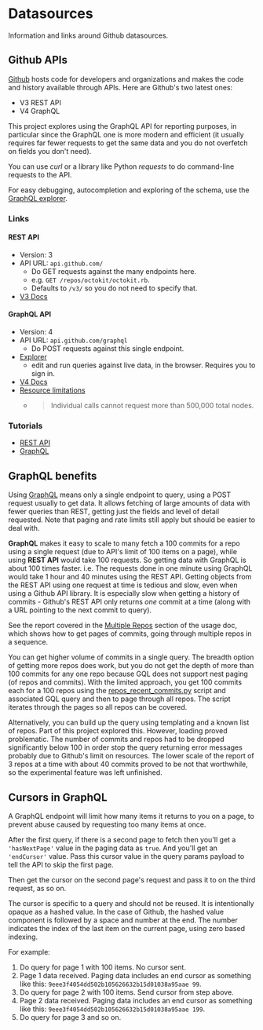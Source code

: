 # Datasources

Information and links around Github datasources.

## Github APIs

[Github](https://github.com) hosts code for developers and organizations and makes the code and history available through APIs. Here are Github's two latest ones:

- V3 REST API
- V4 GraphQL

This project explores using the GraphQL API for reporting purposes, in particular since the GraphQL one is more modern and efficient (it usually requires far fewer requests to get the same data and you do not overfetch on fields you don't need).

You can use _curl_ or a library like Python _requests_ to do command-line requests to the API.

For easy debugging, autocompletion and exploring of the schema, use the [GraphQL explorer](https://developer.github.com/v4/explorer/).

### Links

#### REST API

- Version: 3
- API URL: `api.github.com/` 
    - Do GET requests against the many endpoints here. 
    - e.g. `GET /repos/octokit/octokit.rb`.
    - Defaults to `/v3/` so you do not need to specify that.
- [V3 Docs](https://developer.github.com/v3/)

#### GraphQL API

- Version: 4
- API URL: `api.github.com/graphql`
    - Do POST requests against this single endpoint.
- [Explorer](https://developer.github.com/v4/explorer/) 
    - edit and run queries against live data, in the browser. Requires you to sign in.
- [V4 Docs](https://developer.github.com/v4/)
- [Resource limitations](https://developer.github.com/v4/guides/resource-limitations/)
    * > Individual calls cannot request more than 500,000 total nodes.

### Tutorials

- [REST API](https://www.restapitutorial.com/)
- [GraphQL](https://graphql.org/)


## GraphQL benefits

Using [GraphQL](https://graphql.org/) means only a single endpoint to query, using a POST request usually to get data. It allows fetching of large amounts of data with fewer queries than REST, getting just the fields and level of detail requested. Note that paging and rate limits still apply but should be easier to deal with.

**GraphQL** makes it easy to scale to many fetch a 100 commits for a repo using a single request (due to API's limit of 100 items on a page), while using **REST API** would take 100 requests. So getting data with GraphQL is about 100 times faster. i.e. The requests done in one minute using GraphQL would take 1 hour and 40 minutes using the REST API. Getting objects from the REST API using one request at time is tedious and slow, even when using a Github API library. It is especially slow when getting a history of commits - Github's REST API only returns _one_ commit at a time (along with a URL pointing to the next commit to query).

See the report covered in the [Multiple Repos](/docs/usage.md#multiple-repos) section of the usage doc, which shows how to get pages of commits, going through multiple repos in a sequence.

You can get higher volume of commits in a single query. The breadth option of getting more repos does work, but you do not get the depth of more than 100 commits for any one repo because GQL does not support nest paging (of repos and commits). With the limited approach, you get 100 commits each for a 100 repos using the [repos_recent_commits.py](/ghgql/repos_recent_commits.py) script and associated GQL query and then to page through all repos. The script iterates through the pages so all repos can be covered.

Alternatively, you can build up the query using templating and a known list of repos. Part of this project explored this. However, loading proved problematic. The number of commits and repos had to be dropped significantly below 100 in order stop the query returning error messages probably due to Github's limit on resources. The lower scale of the report of 3 repos at a time with about 40 commits proved to be not that worthwhile, so the experimental feature was left unfinished.


## Cursors in GraphQL

A GraphQL endpoint will limit how many items it returns to you on a page, to prevent abuse caused by requesting too many items at once.

After the first query, if there is a second page to fetch then you'll get a `'hasNextPage'` value in the paging data as `true`. And you'll get an `'endCursor'` value. Pass this cursor value in the query params payload to tell the API to skip the first page.

Then get the cursor on the second page's request and pass it to on the third request, as so on.

The cursor is specific to a query and should not be reused. It is intentionally opaque as a hashed value. In the case of Github, the hashed value component is followed by a space and number at the end. The number indicates the index of the last item on the current page, using zero based indexing.

For example:

1. Do query for page 1 with 100 items. No cursor sent.
2. Page 1 data received. Paging data includes an end cursor as something like this: `9eee3f4054dd502b105626632b15d01038a95aae 99`.
3. Do query for page 2 with 100 items. Send cursor from step above.
4. Page 2 data received. Paging data includes an end cursor as something like this: `9eee3f4054dd502b105626632b15d01038a95aae 199`.
5. Do query for page 3 and so on.
